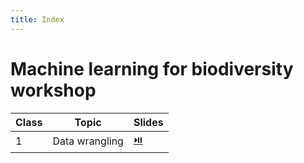 ```yaml
---
title: Index
---
```


# Machine learning for biodiversity workshop

| Class | Topic          | Slides  |
| ----- | -------------- | ------- |
| 1     | Data wrangling | [⏯️][00] |

[00]: data/